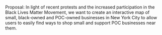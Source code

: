 Proposal: In light of recent protests and the increased participation in the Black Lives Matter Movement, we want to create an interactive map of small, black-owned and POC-owned businesses in New York City to allow users to easily find ways to shop small and support POC businesses near them.
